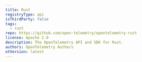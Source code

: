 ```yaml
---
title: Rust
registryType: api
isThirdParty: false
tags:
  - rust
repo: https://github.com/open-telemetry/opentelemetry-rust
license: Apache 2.0
description: The OpenTelemetry API and SDK for Rust.
authors: OpenTelemetry Authors
otVersion: latest
---
```

